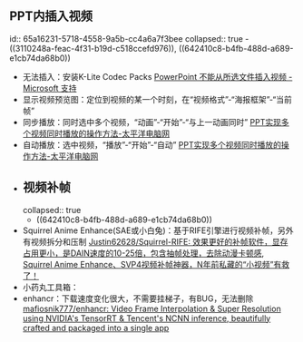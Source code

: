 ## PPT内插入视频
id:: 65a16231-5718-4558-9a5b-cc4a6a7f3bee
collapsed:: true
	- ((3110248a-feac-4f31-b19d-c518ccefd976)), ((642410c8-b4fb-488d-a689-e1cb74da68b0))
- 无法插入：安装K-Lite Codec Packs [PowerPoint 不能从所选文件插入视频 - Microsoft 支持](https://support.microsoft.com/zh-cn/office/powerpoint-%E4%B8%8D%E8%83%BD%E4%BB%8E%E6%89%80%E9%80%89%E6%96%87%E4%BB%B6%E6%8F%92%E5%85%A5%E8%A7%86%E9%A2%91-acd46430-9e0c-4dca-9484-19cf0afdde7c?ui=zh-cn&rs=zh-cn&ad=cn)
- 显示视频预览图：定位到视频的某一个时刻，在“视频格式”-“海报框架”-“当前帧”
- 同步播放：同时选中多个视频，“动画”-“开始”-“与上一动画同时” [PPT实现多个视频同时播放的操作方法-太平洋电脑网](https://g.pconline.com.cn/x/1534/15344824.html)
- 自动播放：选中视频，“播放”-“开始”-“自动” [PPT实现多个视频同时播放的操作方法-太平洋电脑网](https://g.pconline.com.cn/x/1534/15344824.html)
- ## 视频补帧
  collapsed:: true
	- ((642410c8-b4fb-488d-a689-e1cb74da68b0))
- Squirrel Anime Enhance(SAE或小白兔)：基于RIFE引擎进行视频补帧，另外有视频拆分和压制 [Justin62628/Squirrel-RIFE: 效果更好的补帧软件，显存占用更小，是DAIN速度的10-25倍，包含抽帧处理，去除动漫卡顿感](https://github.com/Justin62628/Squirrel-RIFE), [Squirrel Anime Enhance、SVP4视频补帧神器，N年前私藏的“小视频”有救了！](https://www.i3zh.com/22824.html)
- 小药丸工具箱：
- enhancr：下载速度变化很大，不需要挂梯子，有BUG，无法删除 [mafiosnik777/enhancr: Video Frame Interpolation & Super Resolution using NVIDIA's TensorRT & Tencent's NCNN inference, beautifully crafted and packaged into a single app](https://github.com/mafiosnik777/enhancr)